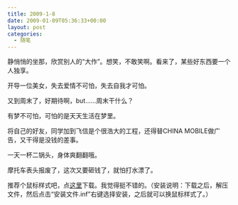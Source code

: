 ```yaml
---
title: 2009-1-8
date: 2009-01-09T05:36:33+00:00
layout: post
categories:
  - 随笔
---
```

静悄悄的坐那，欣赏别人的“大作”。想笑，不敢笑啊。看来了，某些好东西要一个人独享。

开导一位美女，失去爱情不可怕，失去自我才可怕。

又到周末了，好期待啊，but……周末干什么？

有梦不可怕，可怕的是天天生活在梦里。

将自己的好友，同学加到飞信是个很浩大的工程，还得替CHINA MOBILE做广告，又干得是没钱的差事。

一天一杯二锅头，身体爽翻翻哦。
<!--more-->
摩托车表头报废了，这次又要砸钱了，就怕打水漂了。

推荐个鼠标样式吧，点[这里](http://www.namipan.com/d/%E9%BC%A0%E6%A0%87CopperDeckII.rar/d6eb65804ef49b68cf9b5bdef680c472808c598091f30000)下载。我觉得挺不错的。（安装说明：下载之后，解压文件，然后点击“安装文件.inf”右键选择安装，之后就可以换鼠标样式了。）